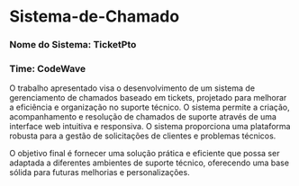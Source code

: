 # Sistema-de-Chamado
### Nome do Sistema: TicketPto
### Time: CodeWave

O trabalho apresentado visa o desenvolvimento de um sistema de gerenciamento de chamados baseado em tickets, projetado para melhorar a eficiência e organização no suporte técnico. O sistema permite a criação, acompanhamento e resolução de chamados de suporte através de uma interface web intuitiva e responsiva. O sistema proporciona uma plataforma robusta para a gestão de solicitações de clientes e problemas técnicos.

O objetivo final é fornecer uma solução prática e eficiente que possa ser adaptada a diferentes ambientes de suporte técnico, oferecendo uma base sólida para futuras melhorias e personalizações.
